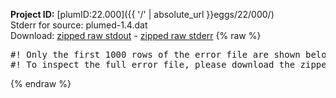 **Project ID:** [plumID:22.000]({{ '/' | absolute_url }}eggs/22/000/)  
Stderr for source:  plumed-1.4.dat   
Download: [zipped raw stdout](plumed-1.4.dat.plumed_master.stdout.txt.zip) - [zipped raw stderr](plumed-1.4.dat.plumed_master.stderr.txt.zip) 
{% raw %}
<pre>
#! Only the first 1000 rows of the error file are shown below
#! To inspect the full error file, please download the zipped raw stderr file above
</pre>
{% endraw %}
